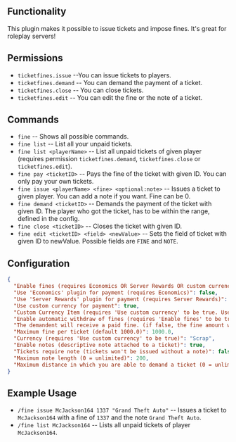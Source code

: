 ## Functionality

This plugin makes it possible to issue tickets and impose fines. It's great for roleplay servers!

## Permissions

- `ticketfines.issue` --You can issue tickets to players.
- `ticketfines.demand` -- You can demand the payment of a ticket.
- `ticketfines.close` -- You can close tickets.
- `ticketfines.edit` -- You can edit the fine or the note of a ticket.

## Commands

- `fine` -- Shows all possible commands.
- `fine list` -- List all your unpaid tickets.
- `fine list <playerName>` -- List all unpaid tickets of given player (requires permission `ticketfines.demand`, `ticketfines.close` or `ticketfines.edit`).
- `fine pay <ticketID>` -- Pays the fine of the ticket with given ID. You can only pay your own tickets.
- `fine issue <playerName> <fine> <optional:note>` -- Issues a ticket to given player. You can add a note if you want. Fine can be 0.
- `fine demand <ticketID>` -- Demands the payment of the ticket with given ID. The player who got the ticket, has to be within the range, defined in the config.
- `fine close <ticketID>` -- Closes the ticket with given ID.
- `fine edit <ticketID> <field> <newValue>` -- Sets the field of ticket with given ID to newValue. Possible fields are `FINE` and `NOTE`.

## Configuration

```json
{
  "Enable fines (requires Economics OR Server Rewards OR custom currency item)": true,
  "Use 'Economics' plugin for payment (requires Economics)": false,
  "Use 'Server Rewards' plugin for payment (requires Server Rewards)": false,
  "Use custom currency for payment": true,
  "Custom Currency Item (requires 'Use custom currency' to be true. Use item shortname)": "scrap",
  "Enable automatic withdraw of fines (requires 'Enable fines' to be true)": false,
  "The demandent will receive a paid fine. (if false, the fine amount will just be deleted)": true,
  "Maximum fine per ticket (default 1000.0)": 1000.0,
  "Currency (requires 'Use custom currency' to be true)": "Scrap",
  "Enable notes (descriptive note attached to a ticket)": true,
  "Tickets require note (tickets won't be issued without a note)": false,
  "Maximum note length (0 = unlimited)": 200,
  "Maximum distance in which you are able to demand a ticket (0 = unlimited)": 20
}
```

## Example Usage

- `/fine issue McJackson164 1337 "Grand Theft Auto"` -- Issues a ticket to `McJackson164` with a fine of `1337` and the note `Grand Theft Auto`.
- `/fine list McJackson164` -- Lists all unpaid tickets of player `McJackson164`.